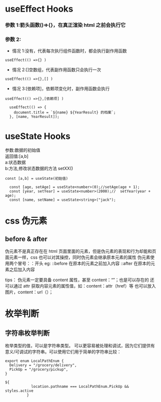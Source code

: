 # useEffect Hooks

### 参数 1:箭头函数()=>{}，在真正渲染 html 之前会执行它

### 参数 2:

- 情况 1:没有，代表每次执行组件函数时，都会执行副作用函数

```
useEffect(() =>{} )
```

- 情况 2:[]空数组，代表副作用函数只会执行一次

```
useEffect(() =>{},[] )
```

- 情况 3:[依赖项]，依赖项变化时，副作用函数会执行

```
useEffect(() =>{},[依赖项] )
```

```
  useEffect(() => {
    document.title = `${name} ${YearResult} 的档案`;
  }, [name, YearResult]);

```

# useState Hooks

参数:数据的初始值  
返回值:[a,b]  
a:状态数据  
b:方法,修改状态数据的方法 setXX()

```
const [a,b] = useState(初始值)
```

```
  const [age, setAge] = useState<number>(0);//setAge(age + 1);
  const [year, setYear] = useState<number>(2000);//  setYear(year + age);
  const [name, setName] = useState<string>("jack");
```

# css 伪元素

## before & after

伪元素不是真正存在在 html 页面里面的元素，但是伪元素的表现和行为却能和页面元素一样，css 也可以对其操控，同时伪元素会继承原本元素的属性
伪元素使用两个冒号：：开头
eg:
::before 在原本的元素之前加入内容
::after 在原本的元素之后加入内容

tips：
伪元素一定要具备 content 属性，甚至 content：“”；也是可以存在的
还可以通过 attr 获取内容元素的属性值，如：content：attr（href）等
也可以放入图片，content：url（）；

# 枚举判断

## 字符串枚举判断

枚举类型的值，可以是字符串类型。
可以更容易被处理和调试，因为它们提供有意义/可调试的字符串。可以使用它们用于简单的字符串比较：

```
export enum LocalPathEnum {
  Delivery = "/grocery/delivery",
  PickUp = "/grocery/pickup",
}

```

```
${
            location.pathname === LocalPathEnum.PickUp && styles.active
          }
```
